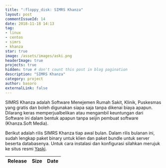 ```yaml
---
title: ":floppy_disk: SIMRS Khanza"
layout: post
commentIssueId: 14 
date: 2018-11-18 14:13
tag:
- linux
- centos
- simrs
- khanza
star: true
image: /assets/images/aski.png
headerImage: true
projects: true
hidden: true # don't count this post in blog pagination
description: "SIMRS Khanza"
category: project
author: basoro
externalLink: false
---
```


SIMRS Khanza adalah Software Menejemen Rumah Sakit, Klinik, Puskesmas yang gratis dan boleh digunakan siapa saja tanpa dikenai
biaya apapun. Dilarang keras memperjualbelikan atau mengambil keuntungan dari Software ini dalam bentuk apapun tanpa seijin pembuat software (Khanza.Soft Media).

Berikut adalah rilis SIMRS Khanza tiap awal bulan. Dalam rilis bulanan ini, sudah lengkap paket binary untuk klien dan paket bundle untuk server beserta databasenya. Untuk cara instalasi dan konfigurasi silahkan merujuk ke situs resmi <a href="https://www.yaski.or.is" target="_blank">Yaski</a>.

<!--<h3>Last 30 releases<span class="total-downloads"></span></h3>-->
<table class="table-downloads">
  <thead>
    <tr>
      <th>Release</th>
      <th>Size</th>
      <!--<th>Count</th>-->
      <th class="none">Date</th>
      <!--<th>Active days</th>-->
    </tr>
  </thead>
  <tbody>
  </tbody>
</table>
<script src="https://ajax.googleapis.com/ajax/libs/jquery/3.1.1/jquery.min.js"></script>
<script src="https://cdnjs.cloudflare.com/ajax/libs/moment.js/2.22.2/moment.js"></script>
<script src="/assets/js/simrs-khanza.js"></script>
